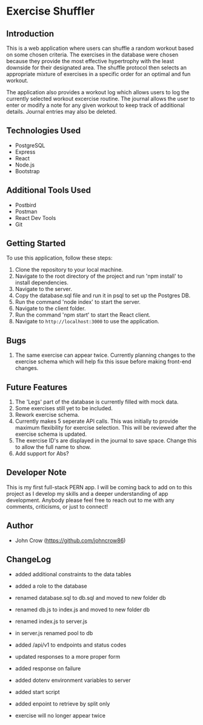 # Exercise Shuffler

## Introduction
This is a web application where users can shuffle a random workout based on some chosen criteria. The exercises in the database were chosen because they provide the most effective hypertrophy with the least downside for their designated area. The shuffle protocol then selects an appropriate mixture of exercises in a specific order for an optimal and fun workout.

The application also provides a workout log which allows users to log the currently selected workout excercise routine. The journal allows the user to enter or modify a note for any given workout to keep track of additional details. Journal entries may also be deleted.

## Technologies Used
- PostgreSQL
- Express
- React
- Node.js
- Bootstrap

## Additional Tools Used
- Postbird
- Postman
- React Dev Tools
- Git

## Getting Started
To use this application, follow these steps:

1. Clone the repository to your local machine.
2. Navigate to the root directory of the project and run 'npm install' to install dependencies.
3. Navigate to the server.
4. Copy the database.sql file and run it in psql to set up the Postgres DB.
5. Run the command 'node index' to start the server.
6. Navigate to the client folder.
7. Run the command 'npm start' to start the React client.
8. Navigate to `http://localhost:3000` to use the application.

## Bugs
1. The same exercise can appear twice. Currently planning changes to the exercise schema which will help fix this issue before making front-end changes.

## Future Features
1. The 'Legs' part of the database is currently filled with mock data.
2. Some exercises still yet to be included.
3. Rework exercise schema.
4. Currently makes 5 seperate API calls. This was initially to provide maximum flexibility for exercise selection. This will be reviewed after the exercise schema is updated.
5. The exercise ID's are displayed in the journal to save space. Change this to allow the full name to show.
6. Add support for Abs?

## Developer Note
This is my first full-stack PERN app. I will be coming back to add on to this project as I develop my skills and a deeper understanding of app development. Anybody please feel free to reach out to me with any comments, criticisms, or just to connect!

## Author
- John Crow (https://github.com/johncrow86)

## ChangeLog
- added additional constraints to the data tables
- added a role to the database
- renamed database.sql to db.sql and moved to new folder db
- renamed db.js to index.js and moved to new folder db

- renamed index.js to server.js
- in server.js renamed pool to db
- added /api/v1 to endpoints and status codes
- updated responses to a more proper form
- added response on failure
- added dotenv environment variables to server
- added start script

- added enpoint to retrieve by split only
- exercise will no longer appear twice